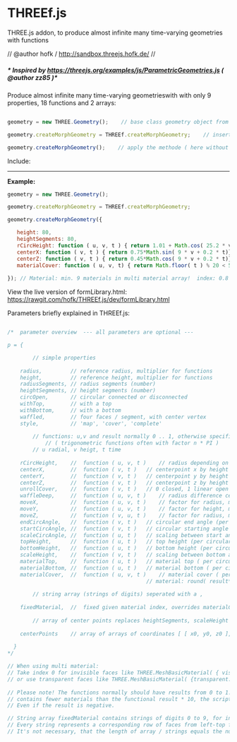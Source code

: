 # THREEf.js
THREE.js addon, to produce almost infinite many time-varying geometries with functions

//
  @author hofk / http://sandbox.threejs.hofk.de/
//

 #####  * Inspired by https://threejs.org/examples/js/ParametricGeometries.js ( @author zz85 )*

Produce almost infinite many time-varying geometrieswith with only 9 properties, 18 functions and 2 arrays:

```javascript

geometry = new THREE.Geometry();    // base class geometry object from THREE.js

geometry.createMorphGeometry = THREEf.createMorphGeometry;    // insert the methode from THREEf.js

geometry.createMorphGeometry();    // apply the methode ( here without parameters: all default )

```
Include: 	<script src="THREEf.js"></script> 

-----------------------------------------------------------------------------------------------------------------
**Example:**

```javascript
geometry = new THREE.Geometry();

geometry.createMorphGeometry = THREEf.createMorphGeometry;

geometry.createMorphGeometry({

   height: 80,
   heightSegments: 80,
   rCircHeight: function ( u, v, t ) { return 1.01 + Math.cos( 25.2 * v ) * Math.sin( 0.2 * t ) },
   centerX: function ( v, t ) { return 0.75*Math.sin( 9 * v + 0.2 * t)},
   centerZ: function ( v, t ) { return 0.45*Math.cos( 9 * v + 0.2 * t)},
   materialCover: function ( u, v, t) { return Math.floor( t ) % 20 < 5 ? 0 : 0.8 }		
   
});	// Material: min. 9 materials in multi material array!  index: 0.8 * 10 = 8

```
 View the live version of formLibrary.html: https://rawgit.com/hofk/THREEf.js/dev/formLibrary.html

Parameters briefly explained in THREEf.js:

```javascript

/*	parameter overview	--- all parameters are optional ---

p = {

		// simple properties
	
	radius,			// reference radius, multiplier for functions
	height,			// reference height, multiplier for functions
	radiusSegments,	// radius segments (number)
	heightSegments,	// height segments (number)
	circOpen,		// circular connected or disconnected
	withTop,		// with a top
	withBottom,		// with a bottom
	waffled,		// four faces / segment, with center vertex
	style,			// 'map', 'cover', 'complete'
			
		// functions: u,v and result normally 0 .. 1, otherwise specific / interesting results!
			// ( trigonometric functions often with factor n * PI )
		// u radial, v heigt, t time
	
	rCircHeight,  	//	function ( u, v, t )	// radius depending on segment location
	centerX,		//	function ( v, t )	// centerpoint x by height
	centerY,		//	function ( v, t )	// centerpoint y by height
	centerZ,		//	function ( v, t )	// centerpoint z by height
	unrollCover,	//	function ( v, t )	// 0 closed, 1 linear open (to -1*radius)
	waffleDeep,		//	function ( u, v, t )	// radius difference center vertex	
	moveX,			//	function ( u, v, t )	// factor for radius, move in x direction 
	moveY,			//	function ( u, v, t )	// factor for height, move in y direction
	moveZ,			//	function ( v, u, t )	// factor for radius, move in z direction	
	endCircAngle,	//	function ( v, t )	// circular end angle (per height)
	startCircAngle,	//	function ( v, t )	// circular starting angle (per height)
	scaleCircAngle,	//	function ( u, t )	// scaling between start and end of circular angle
	topHeight,		//	function ( u, t )	// top height (per circular angle)
	bottomHeight,	//	function ( u, t )	// bottom height (per circular angle)
	scaleHeight, 	//	function ( v, t )	// scaling between bottom and top height
	materialTop,	//	function ( u, t )	// material top ( per circular sector)
	materialBottom,	//	function ( u, t )	// material bottom ( per circular sector)
	materialCover,	//	function ( u, v, t )	// material cover ( per circular sector and height )
											// material: round( result*10 ) is material index  0 .. 10
	
		// string array (strings of digits) seperated with a ,
		
	fixedMaterial,	//  fixed given material index, overrides materialCover
	
		// array of center points replaces heightSegments, scaleHeight and the center functions centerX, centerY, centerZ
	
	centerPoints	// array of arrays of coordinates [ [ x0, y0, z0 ], ..  [ xi , yi, zi ] ], values normally 0 .. 1
	
  }
*/

// When using multi material:
// Take index 0 for invisible faces like THREE.MeshBasicMaterial( { visible: false } ),
// or use transparent faces like THREE.MeshBasicMaterial( {transparent: true, opacity: 0.05 } )
		
// Please note!	The functions normally should have results from 0 to 1. If the multimaterial array
// contains fewer materials than the functional result * 10, the script will crash.
// Even if the result is negative.

// String array fixedMaterial contains strings of digits 0 to 9, for instance [ .. '0011997741', '222200' .. ].
// Every string represents a corresponding row of faces from left-top from cover.
// It's not necessary, that the length of array / strings equals the number of faces, e.g. only ['1'] is sufficient.

```

